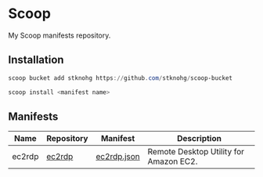 # Scoop

My Scoop manifests repository.

## Installation

```powershell
scoop bucket add stknohg https://github.com/stknohg/scoop-bucket

scoop install <manifest name>
```

## Manifests

|Name|Repository|Manifest|Description|
|----|----|:--:|----|
|ec2rdp|[ec2rdp](https://github.com/stknohg/ec2rdp)|[ec2rdp.json](https://raw.githubusercontent.com/stknohg/scoop-bucket/main/bucket/ec2rdp.json)|Remote Desktop Utility for Amazon EC2.|
